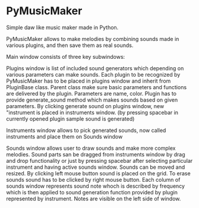 # PyMusicMaker
Simple daw like music maker made in Python.

PyMusicMaker allows to make melodies by combining sounds made in various plugins, and then save them as real sounds.

Main window consists of three key subwindows:

Plugins window is list of included sound generators which depending on various parameters can make sounds. Each plugin to be recognized by PyMusicMaker has to be placed in plugins window and inherit from PluginBase class. Parent class make sure basic parameters and functions are delivered by the plugin. Parameters are name, color. Plugin has to provide generate_sound method which makes sounds based on given parameters. By clicking generate sound on plugins window, new "instrument is placed in instruments window. (by pressing spacebar in currently opened plugin sample sound is generated)

Instruments window allows to pick generated sounds, now called instruments and place them on Sounds window

Sounds window allows user to draw sounds and make more complex melodies. Sound parts san be dragged from instruments window by drag and drop functionality or just by pressing spacebar after selecting particular instrument and having active sounds window. Sounds can be moved and resized. By clicking left mouse button sound is placed on the grid. To erase sounds sound has to be clicked by right mouse button. Each column of sounds window represents sound note whoch is described by frequency which is then applied to sound generation function provided by plugin represented by instrument. Notes are visible on the left side of window.

